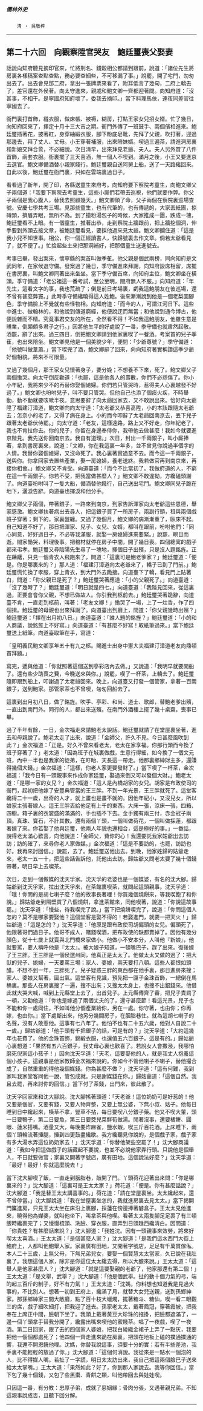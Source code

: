 

##### 儒林外史
　　`清 ‧ 吳敬梓`

* * *

## 第二十六回　向觀察陞官哭友　鮑廷璽喪父娶妻

話說向知府聽見摘印官來，忙將刑名、錢穀相公都請到跟前，說道：「諸位先生將房裏各樣稿案查點查點，務必要查細些，不可移漏了事。」說罷，開了宅門，勿匆出去了。出去會見那二府，拿出一張牌票來看了，附耳低言了幾句，二府上轎去了，差官還在外侯著。向太守進來，親戚和鮑文卿一齊都迎著問。向知府道：「沒甚事，不相干。是寧國府知府壞了，委我去摘印。」當下料理馬伕，連夜同差官往寧國去了。

衙門裏打首飾，縫衣服，做床帳、被褥，糊房，打點王家女兒招女婿。忙了幾日，向知府回來了，擇定十月十三大吉之期。衙門外傳了一班鼓手、兩個儐相進來。鮑廷璽插著花，披著紅，身穿紬緞衣服，腳下粉底皂靴，先拜了父親，吹打著，迎過那邊去，拜了丈人、丈母。小王穿著補服，出來陪妹婿。喫過三遍茶，請進洞房裏和新娘交拜合巹，不必細說。次日清早，出來拜見老爺、夫人。夫人另外賞了八件首飾，兩套衣服。衙裏擺了三天喜酒，無一個人不喫到。滿月之後，小王又要進京去選官。鮑文卿備酒替小親家餞行。鮑廷璽親自送阿舅上船，送了一天路纔回來。自此以後，鮑廷璽在衙門裏，只如在雲端裏過日子。

看看過了新年，開了印，各縣送童生來府考。向知府要下察院考童生，向鮑文卿父子兩個道：「我要下察院去考童生，這些小廝們若帶去巡視，他們就要作弊。你父子兩個是我心腹人，替我去照顧幾天。」鮑文卿領了命，父子兩個在察院裏巡場查號。安慶七學共考三場。見那些童生，也有代筆的，也有傳遞的，大家丟紙團，掠磚頭，擠眉弄眼，無所不為。到了搶粉湯包子的時候，大家推成一團，跌成一塊，鮑廷璽看不上眼。有一個童生，推著出恭，走到察院土牆跟前，把上牆挖個洞，伸手要到外頭去接文章，被鮑廷璽看見，要採他過來見太爺。鮑文卿攔住道：「這是我小兒不知世事。相公，你一個正經讀書人，快歸號裏去作文章。倘若太爺看見了，就不便了。」忙拾起些土來把那洞補好，把那個童生送進號去。

考事已畢，發出案來，懷寧縣的案首叫做季萑。他父親是個武兩榜，同向知府是文武同年，在家候選守備。發案過了幾日，季守備進來拜謝，向知府設席相留，席擺在書房裏，叫鮑文卿同著出來坐坐。當下季守備首席，向知府主位，鮑文卿坐在橫頭。季守備道：「老公祖這一番考試，至公至明，閤府無人不服。」向知府道：「年先生，這看文字的事，我也荒疏了；倒是前日考場裏，虧我這鮑朋友在彼巡場，還不曾有甚麼弊竇。」此時季守備纔曉得這人姓鮑。後來漸漸說到他是一個老梨園腳色，季守備臉上不覺就有些怪物相。向知府道：「而今的人，可謂江河日下。這些中進士、做翰林的，和他說到傳道窮經，他便說迂而無當；和他說到通今博古，他便說雜而不精。究竟事君交友的所在，全然看不得！不如我這鮑朋友，他雖生意是賤業，倒頗頗多君子之行。」因將他生平的好處說了一番，季守備也就肅然起敬。酒罷，辭了出來。過三四日，倒把鮑文卿請到他家裏喫了一餐酒。考案首的兒子季萑，也出來陪坐。鮑文卿見他是一個美貌少年，便間：「少爺尊號？」季守備道：「他號叫做葦蕭。」當下喫完了酒，鮑文卿辭了回來，向向知府著實稱讚這季少爺好個相貌，將來不可限量。

又過了幾個月，那王家女兒懷著身子，要分娩；不想養不下來，死了。鮑文卿父子兩個慟哭。向太守倒反勸道：「也罷，這是他各人的壽數，你們不必悲傷了。你小小年紀，我將來少不的再替你娶個媳婦。你們若只管哭時，惹得夫人心裏越發不好過了。」鮑文卿也吩咐兒子，叫不要只管哭。但他自己也添了個痰火疾，不時舉動，動不動就要咳嗽半夜。意思要辭了向太爺回家去，又不敢說出來。恰好向太爺陞了福建汀漳道，鮑文卿向向太守道：「太老爺又恭喜高陞，小的本該跟隨太老爺去；怎奈小的老了，又得了病在身上。小的而今叩辭了太老爺回南京去，丟下兒子跟著太老爺伏侍罷。」向太守道：「老友，這樣遠路，路上又不好走，你年紀老了，我也不肯拉你去。你的兒子，你留在身邊奉侍你，我帶他去做甚麼！我如今就要進京陛見。我先送你回南京去。我自有道理。」次日，封出一千兩銀子，叫小廝捧著，拿到書房裏來，說道：「文卿，你在我這裏一年多，並不曾見你說過半個字的人情。我替你娶個媳婦，又沒命死了。我心裏著實過意不去。而今這一千兩銀子，送與你。你拿回家去置些產業，娶一房媳婦，養老送終。我若做官再到南京來，再接你相會。」鮑文卿又不肯受。向道臺道：「而今不比當初了。我做府道的人，不窮在這一千兩銀子。你若不受，把我當做甚麼人？」鮑文卿不敢違拗，方纔磕頭謝了。向道臺吩咐叫了一隻大船，備酒替他餞行，自己送出宅門。鮑文卿同兒子跪在地下，灑淚告辭。向道臺也揮淚和他分手。

鮑文卿父子兩個，帶著銀子，一路來到南京，到家告訴渾家向太老爺這些恩德，舉家感激。鮑文卿扶著病出去尋人，把這銀子買了一所房子，兩副行頭，租與兩個戲班子穿著；剩下的，家裏盤纏。又過了幾個月，鮑文卿的病漸漸重了，臥床不起。自己知道不好了，那日把渾家、兒子、女兒、女婿，都叫在跟前，吩咐他們：「同心同意，好好過日子，不必等我滿服，就娶一房媳婦進來要緊。」說罷，瞑目而逝。閤家慟哭，料理後事。把棺材就停在房子中間，開了幾日喪。四個總寓的戲子都來弔孝。鮑廷璽又尋陰陽先生尋了一塊地，擇個日子出殯，只是沒人題銘旌。正在躊躇，只見一個青衣人飛跑來了，問道：「這裏可是鮑老爹家？」鮑廷璽道：「便是。你是哪裏來的？」那人道：「福建汀漳道向太老爺來了，轎子已到了門前。」鮑廷璽慌忙換了孝服，穿上青衣，到大門外去跪接。向道臺下了轎，看見門上貼著白，問道：「你父親已是死了？」鮑廷璽哭著應道：「小的父親死了。」向道臺道：「沒了幾時了？」鮑廷璽道：「明日就是四七。」向道臺道：「我陛見回來，從這裏過，正要會會你父親，不想已做故人。你引我到柩前去。」鮑廷璽哭著跪辭，向道臺不肯，一直走到柩前，叫著：「老友文卿！」慟哭了一場，上了一炷香，作了四個揖。鮑廷璽的母親也出來拜謝了。向道臺出到廳上，問道：「你父親幾時出殯？」鮑廷璽道：「擇在出月初八日。」向道臺道：「誰人題的銘旌？」鮑廷璽道：「小的和人商議，說銘旌上不好寫。」向道臺道：「有甚麼不好寫！取紙筆過來。」當下鮑廷璽送上紙筆。向道臺取筆在手，寫道：

「皇明義民鮑文卿享年五十有九之柩。賜進士出身中憲大夫福建汀漳道老友向鼎頓首拜題。」

寫完，遞與他道：「你就照著這個送到亭彩店內去做。」又說道：「我明早就要開船了。還有些少助喪之費，今晚送來與你。」說罷，喫了一杯茶，上轎去了。鮑廷璽隨即跟到船上，叩謝過了太老爺回來。晚上，向道臺又打發一個管家，拿著一百兩銀子，送到鮑家。那管家茶也不曾喫，匆匆回船去了。

這裏到出月初八日，做了銘旌。吹手、亭彩、和尚、道士、歌郎，替鮑老爹出殯，一直出到南門外。同行的人，都出來送殯。在南門外酒樓上擺了幾十桌齋。喪事已畢。

過了半年有餘，一日，金次福走來請鮑老太說話。鮑廷璽就請了在堂屋裏坐著，進去和母親說了。鮑老太走了出來，說道：「金師父，許久不見。今日甚麼風吹到此？」金次福道：「正是。好久不曾來看老太，老太在家享福。你那行頭而今換了班子穿著了？」老太道：「因為班子在城裏做戲，生意行得細，如今換了一個文元班，內中一半也是我家的徒弟，在盱眙、天長這一帶走。他那裏鄉紳財主多，還賺得幾個大錢。」金次福道：「這樣，你老人家更要發財了。」當下喫了一杯茶，金次福道：「我今日有一頭親事來作成你家廷璽，娶過來倒又可以發個大財。」鮑老太道：「是哪一家的女兒？」金次福道：「這人是內橋胡家的女兒。胡家是布政使司的衙門，起初把他嫁了安豐典管當的王三胖。不到一年光景，王三胖就死了。這堂客纔得二十一歲，出奇的人才，就上畫也是畫不就的。因他年紀小，又沒兒女，所以娘家主張著嫁人。這王三胖丟給他足有上千的東西。大床一張，涼床一張，四箱、四櫥。箱子裏的衣裳盛的滿滿的，手也插不下去。金手鐲有兩三付，赤金冠子兩頂。真珠、寶石，不計其數。還有兩個丫頭，一個叫做荷花，一個叫做採蓮，都跟著嫁了來。你若娶了他與廷璽，他兩人年貌也還相合，這是極好的事。」一番話，說得老太滿心歡喜，向他說道：「金師父，費你的心！我還要託我家姑爺出去訪訪；訪的確了，來尋你老人家做媒。」金次福道：「這是不要訪的，也罷，訪訪也好。我再來討回信。」說罷，去了。鮑廷璽送他出去。到晚，他家姓歸的姑爺走來，老太一五一十，把這些話告訴他，託他出去訪。歸姑爺又問老太要了幾十個錢帶著，明日早上去喫茶。

次日，走到一個做媒的沈天孚家。沈天孚的老婆也是一個媒婆，有名的沈大腳。歸姑爺到沈天孚家，拉出沈天孚來，在茶館裏喫茶，就問起這頭親事。沈天孚道：「哦！你問的是胡七喇子麼？他的故事長著哩！你買幾個燒餅來，等我喫飽了和你說。」歸姑爺走到隔壁買了八個燒餅，拿進茶館來，同他喫著，說道：「你說這故事罷。」沈天孚道：「慢些，待我喫完了說。」當下把燒餅喫完了，說道：「你問這個人怎的？莫不是哪家要娶他？這個堂客是娶不得的！若娶進門，就要一把天火！」歸姑爺道：「這是怎的？」沈天孚道：「他原是跟布政使司胡偏頭的女兒。偏頭死了，他跟著哥們過日子。他哥不成人，賭錢喫酒，把布政使的缺都賣掉了。因他有幾分顏色，從十七歲上就賣與北門橋來家做小。他做小不安本分，人叫他『新娘』，他就要罵，要人稱呼他是『太太』。被大娘子知道，一頓嘴巴子，趕了出來。復後嫁了王三胖。王三胖是一個侯選州同，他真正是太太了。他做太太又做的過了：把大獃的兒子、媳婦，一天要罵三場；家人、婆娘，兩天要打八頓。這些人都恨如頭醋。不想不到一年，三胖死了。兒子疑惑三胖的東西都在他手裏，那日進房來搜；家人、婆娘又幫著，圖出氣。這堂客有見識，預先把一匣子金珠首飾，一總倒在馬桶裏。那些人在房裏搜了一遍，搜不出來；又搜太太身上，也搜不出銀錢來。他借此就大哭大喊，喊到上元縣堂上去了，出首兒子。上元縣傳齊了審，把兒子責罰了一頓，又勸他道：『你也是嫁過了兩個丈夫的了，還守甚麼節！看這光景，兒子也不能和你一處同住，不如叫他分個產業給你，另在一處。你守著，也由你；你再嫁，也由你。』當下處斷出來，他另分幾間房子，在胭脂巷住。就為這胡七喇子的名聲，沒有人敢惹他。這事有七八年了。他怕不也有二十五六歲，他對人自說二十一歲。」歸姑爺道：「他手頭有千把銀子的話，可是有的？」沈天孚道：「大約這幾年也花費了。他的金珠首飾，錦緞衣服，也還值五六百銀子。這是有的。」歸姑爺心裏想道：「果然有五六百銀子，我丈母心裏也歡喜了。若說女人會撒潑，我哪怕磨死倪家這小孩子！」因向沈天孚道：「天老，這要娶他的人，就是我丈人抱養這個小孩子。這親事是他家教師金次福來說的。你如今不管他喇子不喇子，替他撮合成了，自然重重的得他幾個媒錢。你為甚麼不做？」沈天孚道：「這有何難，我到家叫我家堂客同他一說，管包成就。只是謝媒錢在你。」歸姑爺道：「這個自然。我且去罷，再來討你的回信。」當下付了茶錢，出門來，彼此散了。　

沈天孚回家來和沈大腳說。沈大腳搖著頭道：「天老爺！這位奶奶可是好惹的！他又要是個官，又要有錢，又要人物齊整，又要上無公婆，下無小叔、姑子。他每日睡到日中纔起來，橫草不拿，豎草不拈，每日要喫八分銀子藥。他又不喫大葷，頭一日要鴨子，第二日要魚，第三日要茭兒菜鮮筍做湯。閒著沒事，還要橘餅、圓眼、蓮米搭嘴。酒量又大，每晚要炸麻雀，鹽水蝦，喫三斤百花酒。上床睡下，兩個丫頭輪流著捶腿，捶到四更鼓盡纔歇。我方纔聽見你說的，是個戲子家，戲子家有多大湯水弄這位奶奶家去！」沈天孚道：「你替他架些空罷了！」沈大腳商議道：「我如今把這做戲子的話藏起不要說，也並不必說他家弄行頭。只說他是個舉人，不日就要做官；家裏又開著字號店，廣有田地。這個說法好麼？」沈天孚道：「最好！最好！你就這麼說去！」

當下沈大腳喫了飯，一直走到胭脂巷，敲開了門。丫頭荷花迎著出來問：「你是哪裏來的？」沈大腳道：「這裏可是王太太家？」荷花道：「便是。你有甚麼話說？」沈大腳道：「我是替王太太講喜事的。」荷花道：「請在堂屋裏坐。太太纔起來，還不曾停當。」沈大腳說道：「我在堂屋裏坐怎的，我就進房裏去見太太。」當下揭開門簾進房，只見王太太坐在床沿上裹腳，採蓮在傍邊捧著礬盒子。王太太見他進來，曉得他為媒婆，就叫他坐下，叫拿茶與他喫。看著太太兩隻腳足足裹了有三頓飯時纔裹完了；又慢慢梳頭、洗臉、穿衣服，直弄到日頭趖西纔清白。因問道：「你貴姓？有甚麼話來說？」沈大腳道：「我姓沈。因有一頭親事來效勞，將來好喫太太喜酒。」王太太道：「是個甚麼人家？」沈大腳道：「是我們這水西門大街上鮑府上，人都叫他鮑舉人家。家裏廣有田地，又開著字號店，足足有千萬貫傢俬。本人二十三歲，上無父母，下無兄弟兒女，要娶一個賢慧太太當家，久已說在我肚裏了。我想這個人家，除非是你這位太太纔去得，所以大膽來說。」王太太道：「這舉人是他家甚麼人？」沈大腳道：「就是這要娶親的老爺了，他家那還有第二個！」王太太道：「是文舉，武舉？」沈大腳道：「他是個武舉。扯的動十個力氣的弓，端的起三百斤的制子，好不有力氣！」王太太道：「沈媽，你料想也知道我是見過大事的，不比別人。想著一初到王府上，纔滿了月，就替大女兒送親，送到孫鄉紳家。那孫鄉紳家三間大敞廳，點了百十枝大蠟燭，擺著糖斗、糖仙，喫一看二眼觀三的席，戲子細吹細打，把我迎了進去。孫家老太太，戴著鳳冠，穿著霞帔，把我奉在上席正中間，臉朝下坐了。我頭上戴著黃豆大珍珠的拖掛，把臉都遮滿了，一邊一個丫頭拿手替我分開了，纔露出嘴來喫他的蜜餞茶。唱了一夜戲，喫了一夜酒。第二日回家，跟了去的四個家人婆娘，把我白綾織金裙子上弄了一點灰，我要把他一個個都處死了；他四個一齊走進來跪在房裏，把頭在地板上磕的撲通撲通的響，我還不開恩饒他哩。沈媽，你替我說這事，須要十分的實；若有半些差池，我手裏不能輕輕的放過了你。」沈大腳道：「這個何消說。我從來是一點水一個泡的人，比不得媒人嘴。若扯了一字謊，明日太太訪出來，我自己把這兩個臉巴子送來給太太掌嘴。」王太大道：「果然如此？好了，你到那人家說去。我等你回信。」當下包了幾十個錢，又包了些黑棗、青餅之類，叫他帶回去與娃娃喫。

只因這一番，有分教：忠厚子弟，成就了惡姻緣；骨肉分張，又遇著親兄弟。不知這親事說成否，且聽下回分解。

* * *

